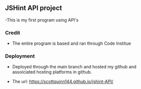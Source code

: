 ## JSHint API project

-This is my first program using API's

### Credit

- The entire program is based and ran through Code Institue

### Deployment

- Deployed through the main branch and hosted my github and assoiciated hosting platforms in github.

- The url: https://scottquinn144.github.io/jshint-API/